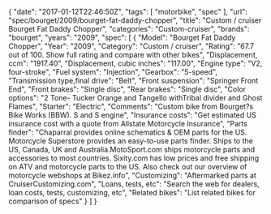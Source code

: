 {
    "date": "2017-01-12T22:46:50Z",
    "tags": [
        "motorbike",
        "spec"
    ],
    "url": "spec\/bourget\/2009\/bourget-fat-daddy-chopper",
    "title": "Custom \/ cruiser Bourget Fat Daddy Chopper",
    "categories": "Custom-cruiser",
    "brands": "bourget",
    "years": "2009",
    "spec": [
        {
            "Model": "Bourget Fat Daddy Chopper",
            "Year": "2009",
            "Category": "Custom \/ cruiser",
            "Rating": "67.7 out of 100. Show full rating and compare with other bikes",
            "Displacement, ccm": "1917.40",
            "Displacement, cubic inches": "117.00",
            "Engine type": "V2, four-stroke",
            "Fuel system": "Injection",
            "Gearbox": "5-speed",
            "Transmission type,final drive": "Belt",
            "Front suspension": "Springer Front End",
            "Front brakes": "Single disc",
            "Rear brakes": "Single disc",
            "Color options": "2 Tone- Tucker Orange  and  Tangello withTribal divider and Ghost Flames",
            "Starter": "Electric",
            "Comments": "Custom bike from Bourget?s Bike Works (BBW). S and S engine",
            "Insurance costs": "Get estimated US insurance cost with a quote from Allstate Motorcycle Insurance",
            "Parts finder": "Chaparral provides online schematics & OEM parts for the US.   Motorcycle Superstore provides an easy-to-use parts finder. Ships to the US, Canada, UK and Australia.MotoSport.com ships motorcycle parts and accessories to most countries.    Sixity.com has low prices and free shipping on ATV and motorcycle parts to the US. Also check out our overview of motorcycle webshops at Bikez.info",
            "Customizing": "Aftermarked parts at CruiserCustomizing.com",
            "Loans, tests, etc": "Search the web for dealers, loan costs, tests, customizing, etc",
            "Related bikes": "List related bikes for comparison of specs"
        }
    ]
}